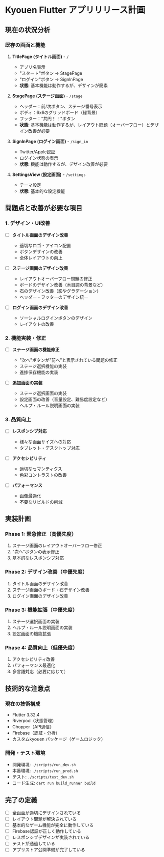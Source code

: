 # Kyouen Flutter アプリリリース計画

## 現在の状況分析

### 既存の画面と機能
1. **TitlePage (タイトル画面)** - `/`
   - アプリ名表示
   - "スタート"ボタン → StagePage
   - "ログイン"ボタン → SignInPage
   - **状態**: 基本機能は動作するが、デザインが簡素

2. **StagePage (ステージ画面)** - `/stage`
   - ヘッダー：前/次ボタン、ステージ番号表示
   - ボディ：6x6のグリッドボード（緑背景）
   - フッター："共円！！"ボタン
   - **状態**: 基本機能は動作するが、レイアウト問題（オーバーフロー）とデザイン改善が必要

3. **SignInPage (ログイン画面)** - `/sign_in`
   - Twitter/Apple認証
   - ログイン状態の表示
   - **状態**: 機能は動作するが、デザイン改善が必要

4. **SettingsView (設定画面)** - `/settings`
   - テーマ設定
   - **状態**: 基本的な設定機能

## 問題点と改善が必要な項目

### 1. デザイン・UI改善
- [ ] **タイトル画面のデザイン改善**
  - 適切なロゴ・アイコン配置
  - ボタンデザインの改善
  - 全体レイアウトの向上

- [ ] **ステージ画面のデザイン改善**
  - レイアウトオーバーフロー問題の修正
  - ボードのデザイン改善（木目調の背景など）
  - 石のデザイン改善（影やグラデーション）
  - ヘッダー・フッターのデザイン統一

- [ ] **ログイン画面のデザイン改善**
  - ソーシャルログインボタンのデザイン
  - レイアウトの改善

### 2. 機能実装・修正
- [ ] **ステージ画面の機能修正**
  - "次へ"ボタンが"前へ"と表示されている問題の修正
  - ステージ選択機能の実装
  - 進捗保存機能の実装

- [ ] **追加画面の実装**
  - ステージ選択画面の実装
  - 設定画面の改善（音量設定、難易度設定など）
  - ヘルプ・ルール説明画面の実装

### 3. 品質向上
- [ ] **レスポンシブ対応**
  - 様々な画面サイズへの対応
  - タブレット・デスクトップ対応

- [ ] **アクセシビリティ**
  - 適切なセマンティクス
  - 色彩コントラストの改善

- [ ] **パフォーマンス**
  - 画像最適化
  - 不要なリビルドの削減

## 実装計画

### Phase 1: 緊急修正（高優先度）
1. ステージ画面のレイアウトオーバーフロー修正
2. "次へ"ボタンの表示修正
3. 基本的なレスポンシブ対応

### Phase 2: デザイン改善（中優先度）
1. タイトル画面のデザイン改善
2. ステージ画面のボード・石デザイン改善
3. ログイン画面のデザイン改善

### Phase 3: 機能拡張（中優先度）
1. ステージ選択画面の実装
2. ヘルプ・ルール説明画面の実装
3. 設定画面の機能拡張

### Phase 4: 品質向上（低優先度）
1. アクセシビリティ改善
2. パフォーマンス最適化
3. 多言語対応（必要に応じて）

## 技術的な注意点

### 現在の技術構成
- Flutter 3.32.4
- Riverpod（状態管理）
- Chopper（API通信）
- Firebase（認証・分析）
- カスタムkyouen パッケージ（ゲームロジック）

### 開発・テスト環境
- 開発環境: `./scripts/run_dev.sh`
- 本番環境: `./scripts/run_prod.sh`
- テスト: `./scripts/test_dev.sh`
- コード生成: `dart run build_runner build`

## 完了の定義
- [ ] 全画面が適切にデザインされている
- [ ] レイアウト問題が解決されている  
- [ ] 基本的なゲーム機能が完全に動作している
- [ ] Firebase認証が正しく動作している
- [ ] レスポンシブデザインが実装されている
- [ ] テストが通過している
- [ ] アプリストア公開準備が完了している